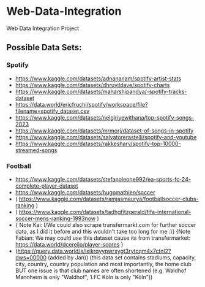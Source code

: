 # Web-Data-Integration
Web Data Integration Project


## Possible Data Sets:

### Spotify
- https://www.kaggle.com/datasets/adnananam/spotify-artist-stats 
- https://www.kaggle.com/datasets/dhruvildave/spotify-charts
- https://www.kaggle.com/datasets/maharshipandya/-spotify-tracks-dataset
- https://data.world/ericfruchi/spotify/workspace/file?filename=spotify_dataset.csv
- https://www.kaggle.com/datasets/nelgiriyewithana/top-spotify-songs-2023
- https://www.kaggle.com/datasets/mrmorj/dataset-of-songs-in-spotify
- https://www.kaggle.com/datasets/salvatorerastelli/spotify-and-youtube
- https://www.kaggle.com/datasets/rakkesharv/spotify-top-10000-streamed-songs

### Football
- https://www.kaggle.com/datasets/stefanoleone992/ea-sports-fc-24-complete-player-dataset
- https://www.kaggle.com/datasets/hugomathien/soccer
- ( https://www.kaggle.com/datasets/ramjasmaurya/footballsoccer-clubs-ranking )
- ( https://www.kaggle.com/datasets/tadhgfitzgerald/fifa-international-soccer-mens-ranking-1993now )
- { Note Kai: I/We could also scrape transfermarkt.com for further soccer data, as I did it before and this wouldn't take too long for me :)} {Note Fabian: We may could use this dataset cause its from transfermarket: https://data.world/dcereijo/player-scores }
- (https://query.data.world/s/ixikrqyypwrxygt3rytcqm4x7ctnl2?dws=00000 (added by Jan)) (this data set contains stadiums, capacity, city, country, country population and most importantly, the home club BUT one issue is that club names are often shortened (e.g. Waldhof Mannheim is only "Waldhof", 1.FC Köln is only "Köln"))
